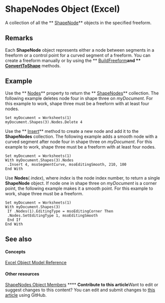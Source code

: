 
# ShapeNodes Object (Excel)

A collection of all the  ** [ShapeNode](c8b60d74-f11f-1659-30a3-6e180eb8bd58.md)** objects in the specified freeform.


## Remarks

 Each **ShapeNode** object represents either a node between segments in a freeform or a control point for a curved segment of a freeform. You can create a freeform manually or by using the ** [BuildFreeform](0eec4b87-1a40-1e60-a66a-a8bb2b2f7efa.md)**and  ** [ConvertToShape](2084277d-7e6a-5675-8e46-17522c3228eb.md)** methods.


## Example

Use the  ** [Nodes](476b7ac6-d45c-c7a5-ef93-0cbe0c19ec15.md)** property to return the ** [ShapeNodes](663721f1-8bd0-dd21-2362-fea2da3988bf.md)** collection. The following example deletes node four in shape three on _myDocument_. For this example to work, shape three must be a freeform with at least four nodes.


```
Set myDocument = Worksheets(1) 
myDocument.Shapes(3).Nodes.Delete 4
```

Use the  ** [Insert](b4f7e695-2102-5cbd-2d6b-bc167407cc0f.md)** method to create a new node and add it to the **ShapeNodes** collection. The following example adds a smooth node with a curved segment after node four in shape three on _myDocument_. For this example to work, shape three must be a freeform with at least four nodes.




```
Set myDocument = Worksheets(1) 
With myDocument.Shapes(3).Nodes 
 .Insert 4, msoSegmentCurve, msoEditingSmooth, 210, 100 
End With
```

Use  **Nodes**( _index_), where  _index_ is the node index number, to return a single **ShapeNode** object. If node one in shape three on _myDocument_ is a corner point, the following example makes it a smooth point. For this example to work, shape three must be a freeform.




```
Set myDocument = Worksheets(1) 
With myDocument.Shapes(3) 
 If .Nodes(1).EditingType = msoEditingCorner Then 
 .Nodes.SetEditingType 1, msoEditingSmooth 
 End If 
End With
```


## See also


#### Concepts


 [Excel Object Model Reference](11ea8598-8a20-92d5-f98b-0da04263bf2c.md)
#### Other resources


 [ShapeNodes Object Members](3964c044-89e0-fb12-16c3-759a63248a24.md)
****   **Contribute to this article**Want to edit or suggest changes to this content? You can edit and submit changes to  [this article](https://github.com/jhershey00/VBA_Excel_Test/OpenXMLCon/articles/663721f1-8bd0-dd21-2362-fea2da3988bf.md) using GitHub.

